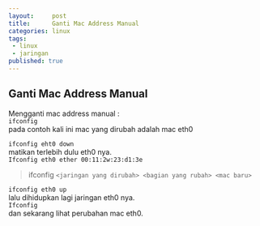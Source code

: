 ```yaml
---
layout:     post
title:      Ganti Mac Address Manual
categories: linux
tags:
 - linux
 - jaringan
published: true
---
```

## Ganti Mac Address Manual

Mengganti mac address manual :   
`` ifconfig ``  
pada contoh kali ini mac yang dirubah adalah mac eth0  

`` ifconfig eht0 down ``  
matikan terlebih dulu eth0 nya.  
``Ifconfig eth0 ether 00:11:2w:23:d1:3e``  
> ifconfig `<jaringan yang dirubah> <bagian yang rubah> <mac baru>`  

`` ifconfig eth0 up ``  
lalu dihidupkan lagi jaringan eth0 nya.  
`` Ifconfig ``  
dan sekarang lihat perubahan mac eth0.
